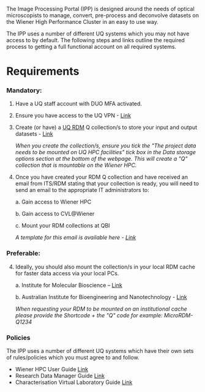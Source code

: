 The Image Processing Portal (IPP) is designed around the needs of optical microscopists to manage, convert, pre-process and deconvolve datasets on the Wiener High Performance Cluster in an easy to use way.

The IPP uses a number of different UQ systems which you may not have access to by default. The following steps and links outline the required process to getting a full functional account on all required systems.

# Requirements 

### Mandatory: 

1. Have a UQ staff account with DUO MFA activated.
2. Ensure you have access to the UQ VPN - [Link](https://my.uq.edu.au/information-and-services/information-technology/working-remotely/vpn-virtual-private-network) 
3. Create (or have) a [UQ RDM](https://research.uq.edu.au/rmbt/uqrdm) Q collection/s to store your input and output datasets - [Link](https://rdm.uq.edu.au/)

    *When you create the collection/s, ensure you tick the "The project data needs to be mounted on UQ HPC facilities" tick box in the Data storage options section at the bottom of the webpage. This will create a "Q" collection that is mountable on the Wiener HPC.* 

3. Once you have created your RDM Q collection and have received an email from ITS/RDM stating that your collection is ready, you will need to send an email to the appropriate IT administrators to: 

      a. Gain access to Wiener HPC 

      b. Gain access to CVL@Wiener

      c. Mount your RDM collections at QBI 
      
      *A template for this email is available here - [Link](mailto:helpdesk@qbi.uq.edu.au?cc=microscopes@imb.uq.edu.au,h.nguyen30@uq.edu.au&subject=IPP%20%2D%20Wiener%20HPC%20and%20CVL%20access%20request&body=To%20whom%20it%20concern,%0A%0ACould%20you%20please%20provide%20me%20with%20access%20to%20Wiener%20HPC%20and%20CVL%20to%20utilise%20the%20Image%20Processing%20Portal%2E%0A%0AMy%20UQ%20username%20is%3A%0A%0AI%20will%20also%20require%20the%20following%20RDM%20collection%28s%29%20%20to%20be%20mounted%20at%20Wiener/QBI%3A%0A%2D%0A%0A%0ABest%20regards,%0A%0A%0A%0AIPP_HomePage_Generated_Email)*

### Preferable: 

 4. Ideally, you should also mount the collection/s in your local RDM cache for faster data access via your local PCs. 

       a. Institute for Molecular Bioscience – [Link](mailto:helpdesk@imb.uq.edu.au?cc=microscopes@imb.uq.edu.au,h.nguyen30@uq.edu.au&subject=IPP%20%2D%20IMB%20RDM%20cache%20mount%20request&body=To%20whom%20it%20concern,%0A%0ACould%20you%20please%20mount%20the%20following%20RDM%20collection%28s%29%20at%20IMB%3A%0A%2D%0A%0A%0ABest%20regards,%0A%0A%0A%0AIPP_HomePage_Generated_Email) 

       b. Australian Institute for Bioengineering and Nanotechnology - [Link](mailto:helpdesk@aibn.uq.edu.au?cc=microscopes@imb.uq.edu.au,h.nguyen30@uq.edu.au&subject=IPP%20%2D%20AIBN%20RDM%20cache%20mount%20request&body=To%20whom%20it%20concern,%0A%0ACould%20you%20please%20mount%20the%20following%20RDM%20collection%28s%29%20at%20AIBN%3A%0A%2D%0A%0A%0ABest%20regards,%0A%0A%0A%0AIPP_HomePage_Generated_Email)

     *When requesting your RDM to be mounted on an institutional cache please provide the Shortcode + the "Q" code for example: MicroRDM-Q1234*

### Policies
The IPP uses a number of different UQ systems which have their own sets of rules/policies which you must agree to and follow.
- Wiener HPC User Guide [Link](http://www2.rcc.uq.edu.au/hpc/guides/index.html?secure/Wiener_userguide.html)
- Research Data Manager Guide [Link](https://guides.library.uq.edu.au/for-researchers/uq-research-data-manager)
- Characterisation Virtual Laboratory Guide [Link](https://characterisation-virtual-laboratory.github.io/CVL_Community/CVLWiener/)

